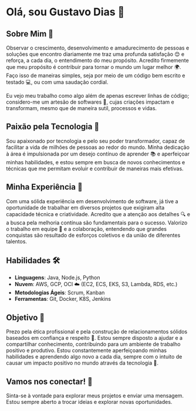 # Olá, sou Gustavo Dias 👋

## Sobre Mim 🌟

Observar o crescimento, desenvolvimento e amadurecimento de pessoas e soluções que encontro diariamente me traz uma profunda satisfação 😊 e reforça, a cada dia, o entendimento do meu propósito. Acredito firmemente que meu propósito é contribuir para tornar o mundo um lugar melhor 🌍. Faço isso de maneiras simples, seja por meio de um código bem escrito e testado 💻, ou com uma saudação cordial.

Eu vejo meu trabalho como algo além de apenas escrever linhas de código; considero-me um artesão de softwares 🎨, cujas criações impactam e transformam, mesmo que de maneira sutil, processos e vidas.

## Paixão pela Tecnologia 🔧

Sou apaixonado por tecnologia e pelo seu poder transformador, capaz de facilitar a vida de milhões de pessoas ao redor do mundo. Minha dedicação à área é impulsionada por um desejo contínuo de aprender 📚 e aperfeiçoar minhas habilidades, e estou sempre em busca de novos conhecimentos e técnicas que me permitam evoluir e contribuir de maneiras mais efetivas.

## Minha Experiência 💼 

Com uma sólida experiência em desenvolvimento de software, já tive a oportunidade de trabalhar em diversos projetos que exigiram alta capacidade técnica e criatividade. Acredito que a atenção aos detalhes 🔍 e a busca pela melhoria contínua são fundamentais para o sucesso. Valorizo o trabalho em equipe 🤝 e a colaboração, entendendo que grandes conquistas são resultado de esforços coletivos e da união de diferentes talentos.

## Habilidades 🛠️

- **Linguagens**: Java, Node.js, Python  
- **Nuvem**: AWS, GCP, OCI ☁️ (EC2, ECS, EKS, S3, Lambda, RDS, etc.)  
- **Metodologias Ágeis**: Scrum, Kanban  
- **Ferramentas**: Git, Docker, K8S, Jenkins

## Objetivo 🎯

Prezo pela ética profissional e pela construção de relacionamentos sólidos baseados em confiança e respeito 🤗. Estou sempre disposto a ajudar e a compartilhar conhecimento, contribuindo para um ambiente de trabalho positivo e produtivo. Estou constantemente aperfeiçoando minhas habilidades e aprendendo algo novo a cada dia, sempre com o intuito de causar um impacto positivo no mundo através da tecnologia 🌟.

## Vamos nos conectar! 📩

Sinta-se à vontade para explorar meus projetos e enviar uma mensagem. Estou sempre aberto a trocar ideias e explorar novas oportunidades.
